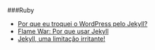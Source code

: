 ###Ruby
* [Por que eu troquei o WordPress pelo Jekyll?](http://www.pablocantero.com/blog/2012/03/14/por-que-eu-troquei-o-wordpress-pelo-jekyll/)
* [Flame War: Por que usar Jekyll](http://willianjusten.com.br/por-que-usar-jekyll/)
* [Jekyll, uma limitação irritante!](http://www.devfuria.com.br/blog/2014/09/30/jekyll-limitacao.html)

